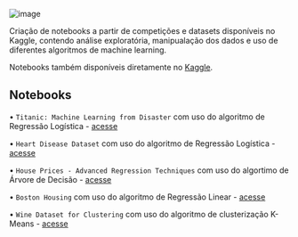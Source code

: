 ![image](https://user-images.githubusercontent.com/131414411/233742094-3fc388fd-df62-431b-94c4-5c8c904b6be2.png)

Criação de notebooks a partir de competições e datasets disponíveis no Kaggle, contendo análise exploratória, manipualação dos dados e uso de 
diferentes algoritmos de machine learning. 

Notebooks também disponíveis diretamente no [Kaggle](https://www.kaggle.com/anaalucca/code). 

## Notebooks 

•  `Titanic: Machine Learning from Disaster` com uso do algoritmo de Regressão Logística - [acesse]()

•  `Heart Disease Dataset` com uso do algoritmo de Regressão Logística - [acesse]()

•  `House Prices - Advanced Regression Techniques` com uso do algortimo de Árvore de Decisão - [acesse]()

•  `Boston Housing` com uso do algoritmo de Regressão Linear - [acesse]()

•  `Wine Dataset for Clustering` com uso do algoritmo de clusterização K-Means - [acesse]()
